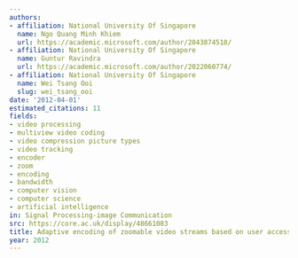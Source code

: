 ```yaml
---
authors:
- affiliation: National University Of Singapore
  name: Ngo Quang Minh Khiem
  url: https://academic.microsoft.com/author/2043874518/
- affiliation: National University Of Singapore
  name: Guntur Ravindra
  url: https://academic.microsoft.com/author/2022060774/
- affiliation: National University Of Singapore
  name: Wei Tsang Ooi
  slug: wei_tsang_ooi
date: '2012-04-01'
estimated_citations: 11
fields:
- video processing
- multiview video coding
- video compression picture types
- video tracking
- encoder
- zoom
- encoding
- bandwidth
- computer vision
- computer science
- artificial intelligence
in: Signal Processing-image Communication
src: https://core.ac.uk/display/48661083
title: Adaptive encoding of zoomable video streams based on user access pattern
year: 2012
---
```

